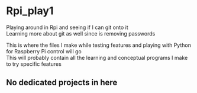 # Rpi_play1
Playing around in Rpi and seeing if I can git onto it  
Learning more about git as well since is removing passwords

This is where the files I make while testing features and playing with Python for Raspberry Pi control will go  
This will probably contain all the learning and conceptual programs I make to try specific features 

## No dedicated projects in here
